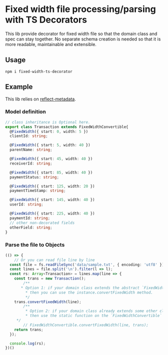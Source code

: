# Fixed width file processing/parsing with TS Decorators
This lib provide decorator for fixed width file so that the domain class and spec can stay together. No separate schema creation is needed so that it is more readable, maintainable and extensible.

## Usage
`npm i fixed-width-ts-decorator`

## Example
This lib relies on [reflect-metadata](https://github.com/rbuckton/reflect-metadata).

### Model definition

```typescript
// class inheritance is Optional here.
export class Transaction extends FixedWidthConvertible{
  @FixedWidth({ start: 0, width: 5 })
  clientId: string;

  @FixedWidth({ start: 5, width: 40 })
  parentName: string;

  @FixedWidth({ start: 45, width: 40 })
  receiverId: string;

  @FixedWidth({ start: 85, width: 40 })
  paymentStatus: string;

  @FixedWidth({ start: 125, width: 20 })
  paymentTimeStamp: string;

  @FixedWidth({ start: 145, width: 40 })
  userId: string;

  @FixedWidth({ start: 225, width: 40 })
  paymentId: string;
  // other non-decorated fields
  otherField: string;
}

```

### Parse the file to Objects

```typescript
(() => {
	// Or you can read file line by line
  const file = fs.readFileSync('data/sample.txt', { encoding: 'utf8' });
  const lines = file.split('\n').filter(l => l);
  const rs: Array<Transaction> = lines.map(line => {
    const trans = new Transaction();
		/**
	   * Option 1: if your domain class extends the abstract `FixedWidthConvertible` class,
		 * then you can use the instance.convertFixedWidth method.
		 */
    trans.convertFixedWidth(line);
		/**
		 * Option 2: if your domain class already extends some other classes
		 * then use the static function on the `FixedWidthConvertible` class and pass in the instance as argument like below.
     */
		// FixedWidthConvertible.convertFixedWidth(line, trans);
    return trans;
  });

  console.log(rs);
})()
```